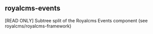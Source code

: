## royalcms-events

[READ ONLY] Subtree split of the Royalcms Events component (see royalcms/royalcms-framework)